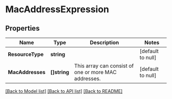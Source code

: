 # MacAddressExpression

## Properties
Name | Type | Description | Notes
------------ | ------------- | ------------- | -------------
**ResourceType** | **string** |  | [default to null]
**MacAddresses** | **[]string** | This array can consist of one or more MAC addresses. | [default to null]

[[Back to Model list]](../README.md#documentation-for-models) [[Back to API list]](../README.md#documentation-for-api-endpoints) [[Back to README]](../README.md)

